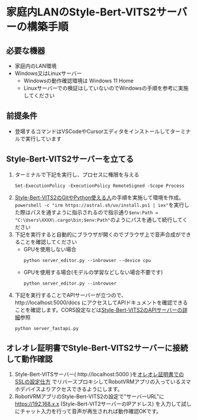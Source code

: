 # 家庭内LANのStyle-Bert-VITS2サーバーの構築手順

## 必要な機器

- 家庭内のLAN環境
- Windows又はLinuxサーバー
  - Windowsの動作確認環境は Windows 11 Home
  - Linuxサーバーでの検証はしていないのでWindowsの手順を参考に実施してください

## 前提条件

- 登場するコマンドはVSCodeやCursorエディタをインストールしてターミナルで実行しています

## Style-Bert-VITS2サーバーを立てる

1. ターミナルで下記を実行し、プロセスに権限を与える
   ```
   Set-ExecutionPolicy -ExecutionPolicy RemoteSigned -Scope Process
   ```
1. [Style-Bert-VITS2のGitやPython使える人](https://github.com/litagin02/Style-Bert-VITS2?tab=readme-ov-file#git%E3%82%84python%E4%BD%BF%E3%81%88%E3%82%8B%E4%BA%BA)の手順を実施して環境を作成。`powershell -c "irm https://astral.sh/uv/install.ps1 | iex"`を実行した際はパスを通すように指示されるので指示通り`$env:Path = "C:\Users\XXXX\.cargo\bin;$env:Path"`のようにパスを通して続行してください
1. 下記を実行すると自動的にブラウザが開くのでブラウザ上で音声合成ができることを確認してください
   - GPUを使用しない場合
     ```
     python server_editor.py --inbrowser --device cpu
     ```
   - GPUを使用する場合(モデルの学習などしない場合不要です)
     ```
     python server_editor.py --inbrowser
     ```
1. 下記を実行することでAPIサーバーが立つので、 http://localhost:5000/docs にアクセスしてAPIドキュメントを確認できることを確認します。CORS設定などは[Style-Bert-VITS2のAPIサーバーの詳細](https://github.com/litagin02/Style-Bert-VITS2?tab=readme-ov-file#api-server)参照
   ```
   python server_fastapi.py
   ```

## オレオレ証明書でStyle-Bert-VITS2サーバーに接続して動作確認

1. Style-Bert-VITSサーバー( http://localhost:5000 )を[オレオレ証明書でのSSLの設定仕方](./self_signed_cert_ssl.md) でリバースプロキシしてRobotVRMアプリの入っているスマホデバイスよりアクセスできるようにします。
1. RobotVRMアプリのStyle-Bert-VITS2の設定で"サーバーURL"に https://192.168.x.x (Style-Bert-VIT2サーバーのIPアドレス) を入力して試しにチャット入力を行って音声が再生されれば動作確認OKです。
